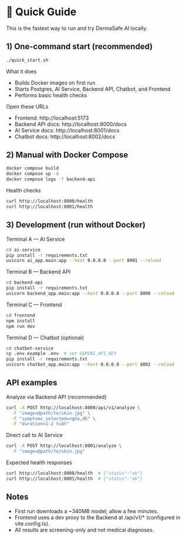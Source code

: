 # 🚀 Quick Guide

This is the fastest way to run and try DermaSafe AI locally.

## 1) One-command start (recommended)

```bash
./quick_start.sh
```

What it does
- Builds Docker images on first run
- Starts Postgres, AI Service, Backend API, Chatbot, and Frontend
- Performs basic health checks

Open these URLs
- Frontend: http://localhost:5173
- Backend API docs: http://localhost:8000/docs
- AI Service docs: http://localhost:8001/docs
- Chatbot docs: http://localhost:8002/docs

## 2) Manual with Docker Compose

```bash
docker compose build
docker compose up -d
docker compose logs -f backend-api
```

Health checks
```bash
curl http://localhost:8000/health
curl http://localhost:8001/health
```

## 3) Development (run without Docker)

Terminal A — AI Service
```bash
cd ai-service
pip install -r requirements.txt
uvicorn ai_app.main:app --host 0.0.0.0 --port 8001 --reload
```

Terminal B — Backend API
```bash
cd backend-api
pip install -r requirements.txt
uvicorn backend_app.main:app --host 0.0.0.0 --port 8000 --reload
```

Terminal C — Frontend
```bash
cd frontend
npm install
npm run dev
```

Terminal D — Chatbot (optional)
```bash
cd chatbot-service
cp .env.example .env  # set GEMINI_API_KEY
pip install -r requirements.txt
uvicorn chatbot_app.main:app --host 0.0.0.0 --port 8002 --reload
```

## API examples

Analyze via Backend API (recommended)
```bash
curl -X POST http://localhost:8000/api/v1/analyze \
  -F "image=@path/to/skin.jpg" \
  -F "symptoms_selected=ngứa,đỏ" \
  -F "duration=1-2 tuần"
```

Direct call to AI Service
```bash
curl -X POST http://localhost:8001/analyze \
  -F "image=@path/to/skin.jpg"
```

Expected health responses
```bash
curl http://localhost:8000/health  # {"status":"ok"}
curl http://localhost:8001/health  # {"status":"ok"}
```

## Notes

- First run downloads a ~340MB model; allow a few minutes.
- Frontend uses a dev proxy to the Backend at /api/v1/* (configured in vite.config.ts).
- All results are screening-only and not medical diagnoses.
